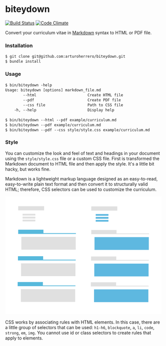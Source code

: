 # biteydown

[![Build Status](https://travis-ci.org/arturoherrero/biteydown.png?branch=master)](https://travis-ci.org/arturoherrero/biteydown)
[![Code Climate](https://codeclimate.com/github/arturoherrero/biteydown.png)](https://codeclimate.com/github/arturoherrero/biteydown)

Convert your curriculum vitae in [Markdown] syntax to HTML or PDF file.


### Installation

    $ git clone git@github.com:arturoherrero/biteydown.git
    $ bundle install


### Usage

    $ bin/biteydown -help
    Usage: biteydown [options] markdown_file.md
            --html                       Create HTML file
            --pdf                        Create PDF file
            --css file                   Path to CSS file
        -h, --help                       Display help

    $ bin/biteydown --html --pdf example/curriculum.md
    $ bin/biteydown --pdf example/curriculum.md
    $ bin/biteydown --pdf --css style/style.css example/curriculum.md


### Style

You can customize the look and feel of text and headings in your document using the `style/style.css` file or a custom CSS file. First is transformed the Markdown document to HTML file and then apply the style. It's a little bit hacky, but works fine.

Markdown is a lightweight markup language designed as an easy-to-read, easy-to-write plain text format and then convert it to structurally valid HTML; therefore, CSS selectors can be used to customize the curriculum.

![image](cv-css-selectors.png)

CSS works by associating rules with HTML elements. In this case, there are a little group of selectors that can be used: `h1-h6`, `blockquote`, `a`, `li`, `code`, `strong`, `em`, `img`. You cannot use id or class selectors to create rules that apply to elements.


[Markdown]: http://daringfireball.net/projects/markdown/
